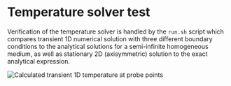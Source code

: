 # Temperature solver test

Verification of the temperature solver is handled by the ```run.sh``` script which compares transient 1D numerical solution with three different boundary conditions to the analytical solutions for a semi-infinite homogeneous medium, as well as stationary 2D (axisymmetric) solution to the exact analytical expression.

![Calculated transient 1D temperature at probe points](results-T-1d-BC1)
